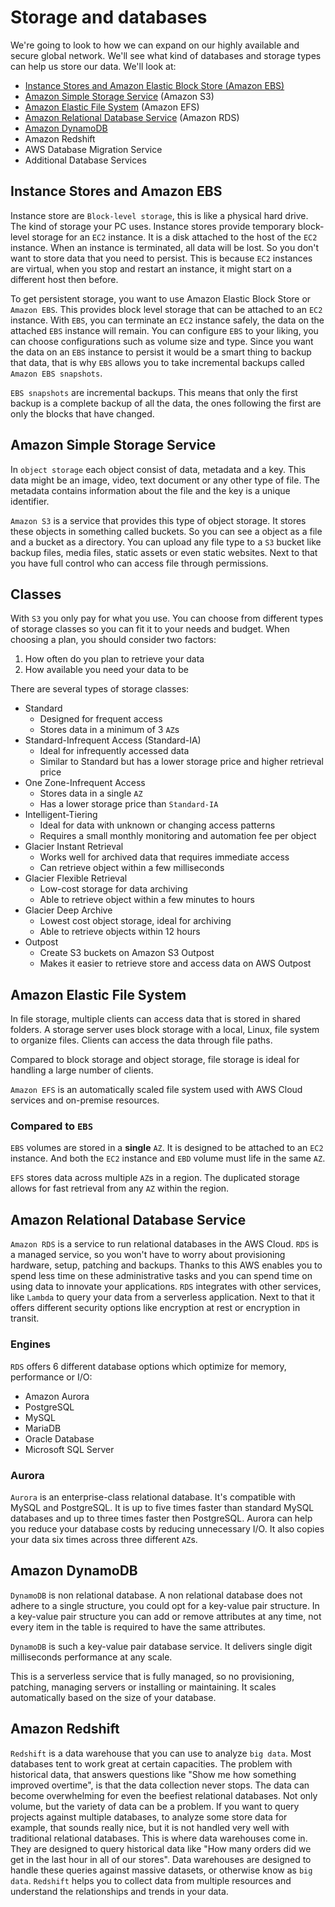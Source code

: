 # Storage and databases
We're going to look to how we can expand on our highly available and secure global network. We'll see what kind of databases and storage types can help us store our data.
We'll look at:
- [Instance Stores and Amazon Elastic Block Store (Amazon EBS)](#instance-stores-and-amazon-abs)
- [Amazon Simple Storage Service](#amazon-simple-storage-service) (Amazon S3)
- [Amazon Elastic File System](#amazon-elastic-file-system) (Amazon EFS)
- [Amazon Relational Database Service](#amazon-relational-database-service) (Amazon RDS)
- [Amazon DynamoDB](#amazon-dynamodb)
- Amazon Redshift
- AWS Database Migration Service
- Additional Database Services

## Instance Stores and Amazon EBS
Instance store are `Block-level storage`, this is like a physical hard drive. The kind of storage your PC uses. Instance stores provide temporary block-level storage for an `EC2` instance. It is a disk attached to the host of the `EC2` instance. When an instance is terminated, all data will be lost. So you don't want to store data that you need to persist. This is because `EC2` instances are virtual, when you stop and restart an instance, it might start on a different host then before.

To get persistent storage, you want to use Amazon Elastic Block Store or `Amazon EBS`. This provides block level storage that can be attached to an `EC2` instance. With `EBS`, you can terminate an `EC2` instance safely, the data on the attached `EBS` instance will remain. You can configure `EBS` to your liking, you can choose configurations such as volume size and type. Since you want the data on an `EBS` instance to persist it would be a smart thing to backup that data, that is why `EBS` allows you to take incremental backups called `Amazon EBS snapshots`.

`EBS snapshots` are incremental backups. This means that only the first backup is a complete backup of all the data, the ones following the first are only the blocks that have changed.

## Amazon Simple Storage Service
In `object storage` each object consist of data, metadata and a key. This data might be an image, video, text document or any other type of file. The metadata contains information about the file and the key is a unique identifier.

`Amazon S3` is a service that provides this type of object storage. It stores these objects in something called buckets. So you can see a object as a file and a bucket as a directory. You can upload any file type to a `S3` bucket like backup files,  media files, static assets or even static websites. Next to that you have full control who can access file through permissions.

## Classes
With `S3` you only pay for what you use. You can choose from different types of storage classes so you can fit it to your needs and budget. When choosing a plan, you should consider two factors:
1. How often do you plan to retrieve your data
2. How available you need your data to be

There are several types of storage classes:
- Standard
	- Designed for frequent access
	- Stores data in a minimum of 3 `AZ`s
- Standard-Infrequent Access (Standard-IA)
	- Ideal for infrequently accessed data
	- Similar to Standard but has a lower storage price and higher retrieval price
- One Zone-Infrequent Access
	- Stores data in a single `AZ`
	- Has a lower storage price than `Standard-IA`
- Intelligent-Tiering
	- Ideal for data with unknown or changing access patterns
	- Requires a small monthly monitoring and automation fee per object
- Glacier Instant Retrieval
	- Works well for archived data that requires immediate access
	- Can retrieve object within a few milliseconds
- Glacier Flexible Retrieval
	- Low-cost storage for data archiving
	- Able to retrieve object within a few minutes to hours
- Glacier Deep Archive
	- Lowest cost object storage, ideal for archiving
	- Able to retrieve objects within 12 hours
- Outpost
	- Create S3 buckets on Amazon S3 Outpost
	- Makes it easier to retrieve store and access data on AWS Outpost

## Amazon Elastic File System
In file storage, multiple clients can access data that is stored in shared folders. A storage server uses block storage with a local, Linux, file system to organize files. Clients can access the data through file paths.

Compared to block storage and object storage, file storage is ideal for handling a large number of clients.

`Amazon EFS` is an automatically scaled file system used with AWS Cloud services and on-premise resources.

### Compared to `EBS`
`EBS` volumes are stored in a **single** `AZ`. It is designed to be attached to an `EC2` instance. And both the `EC2` instance and `EBD` volume must life in the same `AZ`.

`EFS` stores data across multiple `AZ`s in a region. The duplicated storage allows for fast retrieval from any `AZ` within the region.

## Amazon Relational Database Service
`Amazon RDS` is a service to run relational databases in the AWS Cloud. `RDS` is a managed service, so you won't have to worry about provisioning hardware, setup, patching and backups. Thanks to this AWS enables you to spend less time on these administrative tasks and you can spend time on using data to innovate your applications. 
`RDS` integrates with other services, like `Lambda` to query your data from a serverless application. Next to that it offers different security options like encryption at rest or encryption in transit.

### Engines
`RDS` offers 6 different database options which optimize for memory, performance or I/O:
- Amazon Aurora
- PostgreSQL
- MySQL
- MariaDB
- Oracle Database
- Microsoft SQL Server

### Aurora
`Aurora` is an enterprise-class relational database. It's compatible with MySQL and PostgreSQL. It is up to five times faster than standard MySQL databases and up to three times faster then PostgreSQL. Aurora can help you reduce your database costs by reducing unnecessary I/O. It also copies your data six times across three different `AZ`s.

## Amazon DynamoDB
`DynamoDB` is non relational database. A non relational database does not adhere to a single structure, you could opt for a key-value pair structure. In a key-value pair structure you can add or remove attributes at any time, not every item in the table is required to have the same attributes.

`DynamoDB` is such a key-value pair database service. It delivers single digit milliseconds performance at any scale.

This is a serverless service that is fully managed, so no provisioning, patching, managing servers or installing or maintaining. It scales automatically based on the size of your database. 

## Amazon Redshift
`Redshift` is a data warehouse that you can use to analyze `big data`. Most databases tent to work great at certain capacities. The problem with historical data, that answers questions like "Show me how something improved overtime", is that the data collection never stops. The data can become overwhelming for even the beefiest relational databases. Not only volume, but the variety of data can be a problem. If you want to query projects against multiple databases, to analyze some store data for example, that sounds really nice, but it is not handled very well with traditional relational databases. This is where data warehouses come in. They are designed to query historical data like "How many orders did we get in the last hour in all of our stores".  Data warehouses are designed to handle these queries against massive datasets, or otherwise know as `big data`. `Redshift` helps you to collect data from multiple resources and understand the relationships and trends in your data.

